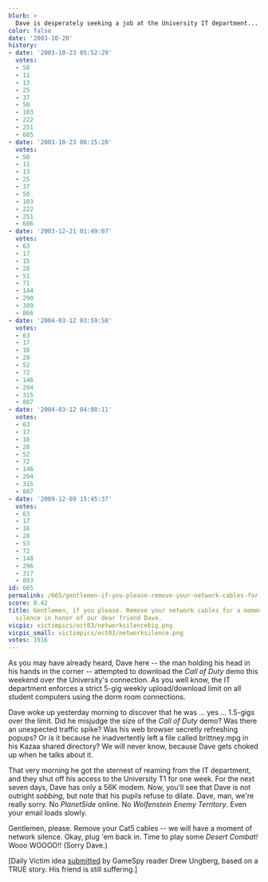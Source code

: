 ```yaml
---
blurb: >
  Dave is desperately seeking a job at the University IT department...
color: false
date: '2003-10-20'
history:
- date: '2003-10-23 05:52:29'
  votes:
  - 50
  - 11
  - 13
  - 25
  - 37
  - 50
  - 103
  - 222
  - 251
  - 685
- date: '2003-10-23 06:15:28'
  votes:
  - 50
  - 11
  - 13
  - 25
  - 37
  - 50
  - 103
  - 222
  - 251
  - 686
- date: '2003-12-21 01:49:07'
  votes:
  - 63
  - 17
  - 15
  - 28
  - 51
  - 71
  - 144
  - 290
  - 309
  - 866
- date: '2004-03-12 03:59:58'
  votes:
  - 63
  - 17
  - 16
  - 28
  - 52
  - 72
  - 146
  - 294
  - 315
  - 887
- date: '2004-03-12 04:00:11'
  votes:
  - 63
  - 17
  - 16
  - 28
  - 52
  - 72
  - 146
  - 294
  - 315
  - 887
- date: '2009-12-09 15:45:37'
  votes:
  - 63
  - 17
  - 16
  - 28
  - 53
  - 72
  - 148
  - 296
  - 317
  - 893
id: 665
permalink: /665/gentlemen-if-you-please-remove-your-network-cables-for-a-moment-of-internet-silence-in-honor-of-our-dear-friend-dave/
score: 8.42
title: Gentlemen, if you please. Remove your network cables for a moment of Internet
  silence in honor of our dear friend Dave.
vicpic: victimpics/oct03/networksilencebig.png
vicpic_small: victimpics/oct03/networksilence.png
votes: 1916
---
```


As you may have already heard, Dave here -- the man holding his head in
his hands in the corner -- attempted to download the *Call of Duty* demo
this weekend over the University's connection. As you well know, the IT
department enforces a strict 5-gig weekly upload/download limit on all
student computers using the dorm room connections.

Dave woke up yesterday morning to discover that he was ... yes ...
1.5-gigs over the limit. Did he misjudge the size of the *Call of Duty*
demo? Was there an unexpected traffic spike? Was his web browser
secretly refreshing popups? Or is it because he inadvertently left a
file called brittney.mpg in his Kazaa shared directory? We will never
know, because Dave gets choked up when he talks about it.

That very morning he got the sternest of reaming from the IT department,
and they shut off his access to the University T1 for one week. For the
next seven days, Dave has only a 56K modem. Now, you'll see that Dave is
not outright *sobbing*, but note that his pupils refuse to dilate. Dave,
man, we're really sorry. No *PlanetSide* online. No *Wolfenstein Enemy
Territory*. Even your email loads slowly.

Gentlemen, please. Remove your Cat5 cables -- we will have a moment of
network silence. Okay, plug 'em back in. Time to play some *Desert
Combat!* Wooo WOOOO!! (Sorry Dave.)

\[Daily Victim idea
[submitted](http://web.archive.org/web/20031020000000/http://feedback.gamespy.com/)
by GameSpy reader Drew Ungberg, based on a TRUE story. His friend is
still suffering.\]